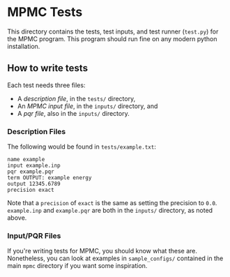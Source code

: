 # MPMC Tests
This directory contains the tests, test inputs, and test runner (`test.py`) for the MPMC program. This program should run fine on any modern python installation.

## How to write tests
Each test needs three files:

 - A *description file*, in the `tests/` directory, 
 - An *MPMC input file*, in the `inputs/` directory, and
 - A *pqr file*, also in the `inputs/` directory.
 
 ### Description Files 
 The following would be found in `tests/example.txt`:
 
    name example
    input example.inp
    pqr example.pqr
    term OUTPUT: example energy
    output 12345.6789
    precision exact
Note that a `precision` of `exact` is the same as setting the precision to `0.0`. `example.inp` and `example.pqr` are both in the `inputs/` directory, as noted above.
### Input/PQR Files
If you're writing tests for MPMC, you should know what these are. Nonetheless, you can look at examples in `sample_configs/`  contained in the main `mpmc` directory if you want some inspiration.
